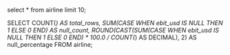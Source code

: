 select * from airline limit 10; 

SELECT 
    COUNT(*) AS total_rows,
    SUM(CASE WHEN ebit_usd IS NULL THEN 1 ELSE 0 END) AS null_count,
    ROUND(CAST(SUM(CASE WHEN ebit_usd IS NULL THEN 1 ELSE 0 END) * 100.0 / COUNT(*) AS DECIMAL), 2) AS null_percentage
FROM airline;


